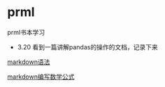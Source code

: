# prml
prml书本学习
* 3.20 看到一篇讲解pandas的操作的文档，记录下来

[markdown语法](https://blog.csdn.net/zcf1002797280/article/details/49404329)

[markdown编写数学公式](https://blog.csdn.net/huangfei711/article/details/50764594)

